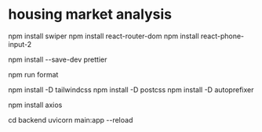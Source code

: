 # housing market analysis

npm install swiper
npm install react-router-dom
npm install react-phone-input-2

<!-- Prettier -->

npm install --save-dev prettier

<!-- To run Prettier -->

npm run format

<!-- Tailwind -->

npm install -D tailwindcss
npm install -D postcss
npm install -D autoprefixer

<!-- Axios -->
npm install axios


<!-- Back-end -->

cd backend
uvicorn main:app --reload
